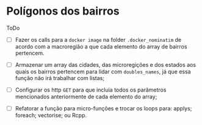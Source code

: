 # Polígonos dos bairros

ToDo

- [ ] Fazer os calls para a `docker image` na folder `.docker_nominatim` de acordo com a macroregião a que cada elemento do array de bairros pertencem.

- [ ] Armazenar um array das cidades, das microregições e dos estados aos quais os bairros pertencem para lidar com `doubles_names`, já que essa função não irá trabalhar com listas; 

- [ ] Configurar os http `GET` para que incluia todos os parâmetros mencionados anteriormente de cada elemento do array;

- [ ] Refatorar a função para micro-funções e trocar os loops para: applys; foreach; vectorise; ou Rcpp. 



